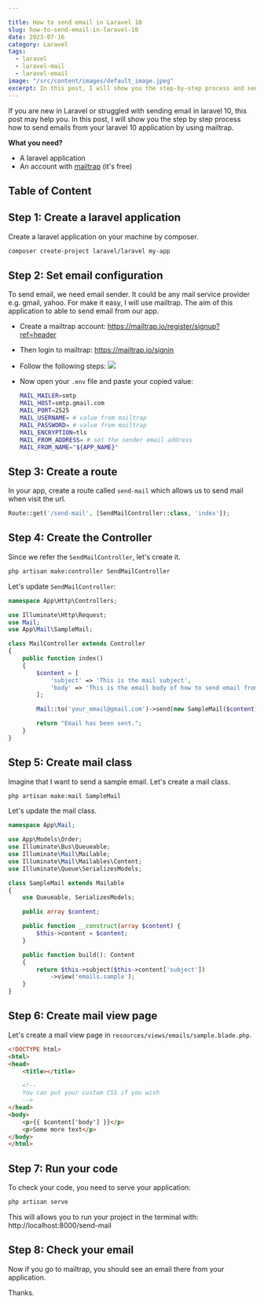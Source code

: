 ```yaml
---

title: How to send email in Laravel 10
slug: how-to-send-email-in-laravel-10
date: 2023-07-16
category: Laravel
tags:
  - laravel
  - laravel-mail
  - laravel-email
image: "/src/content/images/default_image.jpeg"
excerpt: In this post, I will show you the step-by-step process and send an email from your Laravel 10 applications.
---
```


If you are new in Laravel or struggled with sending email in laravel 10, this post may help you.
In this post, I will show you the step by step process how to send emails from your laravel 10 application by using mailtrap.

**What you need?**
- A laravel application
- An account with [mailtrap](https://mailtrap.io/) (it's free)

## Table of Content

## Step 1: Create a laravel application
Create a laravel application on your machine by composer.
```bash
composer create-project laravel/laravel my-app
```

## Step 2: Set email configuration
To send email, we need email sender. It could be any mail service provider e.g. gmail, yahoo. For make it easy, I will use mailtrap. The aim of this application to able to send email from our app.

- Create a mailtrap account: https://mailtrap.io/register/signup?ref=header
- Then login to mailtrap: https://mailtrap.io/signin
- Follow the following steps:
  ![](https://i.imgur.com/DWdFzhW.png)
- Now open your `.env` file and paste your copied value:

	```sh
	MAIL_MAILER=smtp
	MAIL_HOST=smtp.gmail.com
	MAIL_PORT=2525
	MAIL_USERNAME= # value from mailtrap
	MAIL_PASSWORD= # value from mailtrap
	MAIL_ENCRYPTION=tls
	MAIL_FROM_ADDRESS= # set the sender email address
	MAIL_FROM_NAME="${APP_NAME}"
	```

## Step 3: Create a route
In your app, create a route called `send-mail` which allows us to send mail when visit the url.

```php
Route::get('/send-mail', [SendMailController::class, 'index']);
```

## Step 4: Create the Controller

Since we refer the `SendMailController`, let's create it.

```bash
php artisan make:controller SendMailController
```

Let's update `SendMailController`:

```php
namespace App\Http\Controllers;

use Illuminate\Http\Request;
use Mail;
use App\Mail\SampleMail;

class MailController extends Controller
{
    public function index()
    {
        $content = [
            'subject' => 'This is the mail subject',
            'body' => 'This is the email body of how to send email from laravel 10 with mailtrap.'
        ];

        Mail::to('your_email@gmail.com')->send(new SampleMail($content));

        return "Email has been sent.";
    }
}
```

## Step 5: Create mail class
Imagine that I want to send a sample email. Let's create a  mail class.
```bash
php artisan make:mail SampleMail
```

Let's update the mail class.

```php
namespace App\Mail;

use App\Models\Order;
use Illuminate\Bus\Queueable;
use Illuminate\Mail\Mailable;
use Illuminate\Mail\Mailables\Content;
use Illuminate\Queue\SerializesModels;

class SampleMail extends Mailable
{
    use Queueable, SerializesModels;

    public array $content;

    public function __construct(array $content) {
        $this->content = $content;
    }

    public function build(): Content
    {
        return $this->subject($this->content['subject'])
            ->view('emails.sample');
    }
}
```

## Step 6: Create mail view page
Let's create a mail view page in `resources/views/emails/sample.blade.php`.

```html
<!DOCTYPE html>
<html>
<head>
    <title></title>

    <!--
	You can put your custom CSS if you wish
    -->
</head>
<body>
    <p>{{ $content['body'] }}</p>
    <p>Some more text</p>
</body>
</html>
```

## Step 7: Run your code

To check your code, you need to serve your application:

```bash
php artisan serve
```

This will allows you to run your project in the terminal with: http://localhost:8000/send-mail

## Step 8: Check your email

Now if you go to mailtrap, you should see an email there from your application.

Thanks.